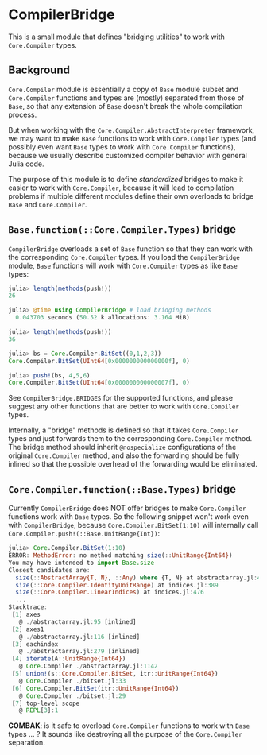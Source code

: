 # CompilerBridge

This is a small module that defines "bridging utilities" to work with `Core.Compiler` types.

## Background

`Core.Compiler` module is essentially a copy of `Base` module subset and `Core.Compiler` functions and types are (mostly) separated from those of `Base`,
so that any extension of `Base` doesn't break the whole compilation process.

But when working with the `Core.Compiler.AbstractInterpreter` framework, we may want to make `Base` functions to work with `Core.Compiler` types
(and possibly even want `Base` types to work with `Core.Compiler` functions), because we usually describe customized compiler behavior with general Julia code.

The purpose of this module is to define _standardized_ bridges to make it easier to work with `Core.Compiler`, because it will lead to compilation problems
if multiple different modules define their own overloads to bridge `Base` and `Core.Compiler`.

## `Base.function(::Core.Compiler.Types)` bridge

`CompilerBridge` overloads a set of `Base` function so that they can work with the corresponding `Core.Compiler` types.
If you load the `CompilerBridge` module, `Base` functions will work with `Core.Compiler` types as like `Base` types:
```julia
julia> length(methods(push!))
26

julia> @time using CompilerBridge # load bridging methods
  0.043703 seconds (50.52 k allocations: 3.164 MiB)

julia> length(methods(push!))
36

julia> bs = Core.Compiler.BitSet((0,1,2,3))
Core.Compiler.BitSet(UInt64[0x000000000000000f], 0)

julia> push!(bs, 4,5,6)
Core.Compiler.BitSet(UInt64[0x000000000000007f], 0)
```

See `CompilerBridge.BRIDGES` for the supported functions, and please suggest any other functions that are better to work with `Core.Compiler` types.

Internally, a "bridge" methods is defined so that it takes `Core.Compiler` types and just forwards them to the corresponding `Core.Compiler` method.
The bridge method should inherit `@nospecialize` configurations of the original `Core.Compiler` method,
and also the forwarding should be fully inlined so that the possible overhead of the forwarding would be eliminated.

## `Core.Compiler.function(::Base.Types)` bridge

Currently `CompilerBridge` does NOT offer bridges to make `Core.Compiler` functions work with `Base` types.
So the following snippet won't work even with `CompilerBridge`, because `Core.Compiler.BitSet(1:10)` will internally call `Core.Compiler.push!(::Base.UnitRange{Int})`:
```julia
julia> Core.Compiler.BitSet(1:10)
ERROR: MethodError: no method matching size(::UnitRange{Int64})
You may have intended to import Base.size
Closest candidates are:
  size(::AbstractArray{T, N}, ::Any) where {T, N} at abstractarray.jl:42
  size(::Core.Compiler.IdentityUnitRange) at indices.jl:389
  size(::Core.Compiler.LinearIndices) at indices.jl:476
  ...
Stacktrace:
 [1] axes
   @ ./abstractarray.jl:95 [inlined]
 [2] axes1
   @ ./abstractarray.jl:116 [inlined]
 [3] eachindex
   @ ./abstractarray.jl:279 [inlined]
 [4] iterate(A::UnitRange{Int64})
   @ Core.Compiler ./abstractarray.jl:1142
 [5] union!(s::Core.Compiler.BitSet, itr::UnitRange{Int64})
   @ Core.Compiler ./bitset.jl:33
 [6] Core.Compiler.BitSet(itr::UnitRange{Int64})
   @ Core.Compiler ./bitset.jl:29
 [7] top-level scope
   @ REPL[3]:1
```

**COMBAK**: is it safe to overload `Core.Compiler` functions to work with `Base` types ... ? It sounds like destroying all the purpose of the `Core.Compiler` separation.
